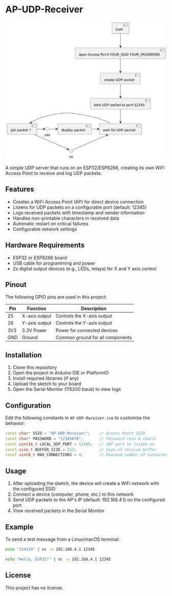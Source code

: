 # AP-UDP-Receiver

![AP-UDP-Receiver Diagram](AP-UDP-Receiver.png)

A simple UDP server that runs on an ESP32/ESP8266, creating its own WiFi Access Point to receive and log UDP packets.

## Features

- Creates a WiFi Access Point (AP) for direct device connection
- Listens for UDP packets on a configurable port (default: 12345)
- Logs received packets with timestamp and sender information
- Handles non-printable characters in received data
- Automatic restart on critical failures
- Configurable network settings

## Hardware Requirements

- ESP32 or ESP8266 board
- USB cable for programming and power
- 2x digital output devices (e.g., LEDs, relays) for X and Y axis control

## Pinout

The following GPIO pins are used in this project:

| Pin | Function      | Description                     |
|-----|---------------|---------------------------------|
| 25  | X-axis output | Controls the X-axis output      |
| 26  | Y-axis output | Controls the Y-axis output      |
| 3V3 | 3.3V Power    | Power for connected devices     |
| GND | Ground        | Common ground for all components|


## Installation

1. Clone this repository
2. Open the project in Arduino IDE or PlatformIO
3. Install required libraries (if any)
4. Upload the sketch to your board
5. Open the Serial Monitor (115200 baud) to view logs

## Configuration

Edit the following constants in `AP-UDP-Receiver.ino` to customize the behavior:

```cpp
const char* SSID = "AP-UDP-Receiver";    // Access Point SSID
const char* PASSWORD = "12345678";       // Password (min 8 chars)
const uint16_t LOCAL_UDP_PORT = 12345;   // UDP port to listen on
const size_t BUFFER_SIZE = 512;          // Size of receive buffer
const uint8_t MAX_CONNECTIONS = 4;       // Maximum number of connected clients
```

## Usage

1. After uploading the sketch, the device will create a WiFi network with the configured SSID
2. Connect a device (computer, phone, etc.) to this network
3. Send UDP packets to the AP's IP (default: 192.168.4.1) on the configured port
4. View received packets in the Serial Monitor

## Example

To send a test message from a Linux/macOS terminal:

```bash
echo "314159" | nc -u 192.168.4.1 12345
```

```bash
echo "Hello, ESP32!" | nc -u 192.168.4.1 12345
```

## License

This project has no license.